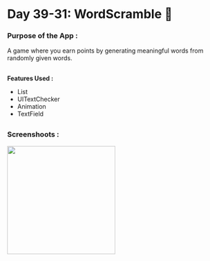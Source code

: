 # Day 39-31:  WordScramble 📔

### Purpose of the App :

A game where you earn points by generating meaningful words from randomly given words.

##

**Features Used :**

- List 
- UITextChecker 
- Animation 
- TextField 

##

### Screenshoots :

<img src="screenshot/WordScramble.gif" width="250"/>
